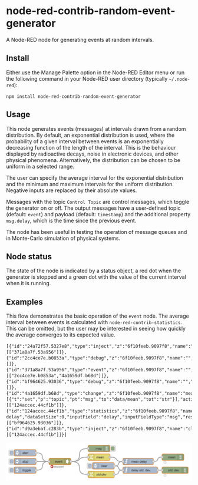 # node-red-contrib-random-event-generator
A Node-RED node for generating events at random intervals.
## Install
Either use the Manage Palette option in the Node-RED Editor menu or run the following command in your Node-RED user directory (typically `~/.node-red`):

    npm install node-red-contrib-random-event-generator
## Usage
This node generates events (messages) at intervals drawn from a random distribution. By default, an exponential distribution is used, where the probability of a given interval between events is an exponentially decreasing function of the length of the interval. This is the behaviour displayed by radioactive decays, noise in electronic devices, and other physical phenomena. Alternatively, the distribution can be chosen to be uniform in a selected range.

The user can specify the average interval for the exponential distribution and the minimum and maximum intervals for the uniform distribution. Negative inputs are replaced by their absolute values.

Messages with the topic <code>Control Topic</code> are control messages, which toggle 
the generator on or off. The output messages have a user-defined topic (default: `event`) and payload (default: `timestamp`) and the additional property `msg.delay`, which is the time since the previous event.

The node has been useful in testing the operation of message queues and in Monte-Carlo simulation of physical systems.
## Node status
The state of the node is indicated by a status object, a red dot when the generator is stopped and a green dot with the value of the current interval when it is running.
## Examples
This flow demonstrates the basic operation of the `event` node. The average interval between events is calculated with `node-red-contrib-statistics`. This can be omitted, but the user may be interested in seeing how quickly the average converges to its expected value.
```
[{"id":"24a72f57.5327e8","type":"inject","z":"6f10feeb.9097f8","name":"start/stop","topic":"control","payload":"","payloadType":"date","repeat":"","crontab":"","once":false,"onceDelay":0.1,"x":140,"y":80,"wires":[["371a8a7f.53a956"]]},{"id":"2cc4ce7e.b0853a","type":"debug","z":"6f10feeb.9097f8","name":"","active":false,"tosidebar":true,"console":false,"tostatus":false,"complete":"delay","x":430,"y":60,"wires":[]},{"id":"371a8a7f.53a956","type":"event","z":"6f10feeb.9097f8","name":"","controlTopic":"control","meanInterval":"1","distribution":"exponential","minInterval":"1","maxInterval":"2","outputTopic":"event","outputPayload":"timestamp","x":270,"y":80,"wires":[["2cc4ce7e.b0853a","4a1659df.b68d"]]},{"id":"bf964625.93036","type":"debug","z":"6f10feeb.9097f8","name":"","active":true,"tosidebar":true,"console":false,"tostatus":false,"complete":"payload","x":730,"y":100,"wires":[]},{"id":"4a1659df.b68d","type":"change","z":"6f10feeb.9097f8","name":"mean","rules":[{"t":"set","p":"topic","pt":"msg","to":"data/mean","tot":"str"}],"action":"","property":"","from":"","to":"","reg":false,"x":410,"y":100,"wires":[["124accec.44cf1b"]]},{"id":"124accec.44cf1b","type":"statistics","z":"6f10feeb.9097f8","name":"mean delay","dataSetSize":0,"inputField":"delay","inputFieldType":"msg","resultField":"payload","resultFieldType":"msg","parameterField":"","parameterFieldType":"payload","stripFunction":false,"resultOnly":true,"x":570,"y":100,"wires":[["bf964625.93036"]]},{"id":"d9a3ebaf.c283b","type":"inject","z":"6f10feeb.9097f8","name":"clear","topic":"clear","payload":"","payloadType":"date","repeat":"","crontab":"","once":false,"onceDelay":0.1,"x":410,"y":140,"wires":[["124accec.44cf1b"]]}]
```
<img src="https://github.com/drmibell/node-red-contrib-random-event-generator/blob/master/screenshots/event-demo.png?raw=true"/>


